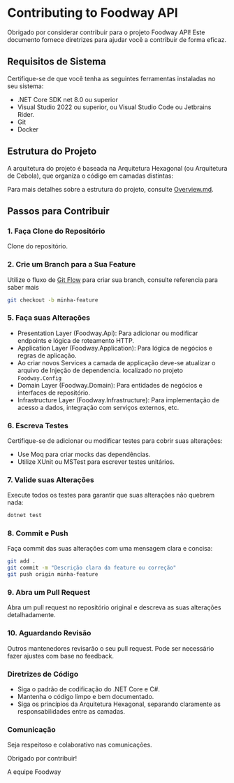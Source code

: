 # Contributing to Foodway API

Obrigado por considerar contribuir para o projeto Foodway API! Este documento fornece diretrizes para ajudar você a contribuir de forma eficaz.

## Requisitos de Sistema

Certifique-se de que você tenha as seguintes ferramentas instaladas no seu sistema:

- .NET Core SDK net 8.0 ou superior
- Visual Studio 2022 ou superior, ou Visual Studio Code ou Jetbrains Rider.
- Git
- Docker

## Estrutura do Projeto

A arquitetura do projeto é baseada na Arquitetura Hexagonal (ou Arquitetura de Cebola), que organiza o código em camadas distintas:

Para mais detalhes sobre a estrutura do projeto, consulte [Overview.md](Overview.md).

## Passos para Contribuir

### 1. Faça Clone do Repositório

Clone do repositório.

### 2. Crie um Branch para a Sua Feature

Utilize o fluxo de [Git Flow](https://medium.com/trainingcenter/utilizando-o-fluxo-git-flow-e63d5e0d5e04]) para criar sua branch, consulte referencia para saber mais

```sh
git checkout -b minha-feature
```

### 5. Faça suas Alterações

- Presentation Layer (Foodway.Api): Para adicionar ou modificar endpoints e lógica de roteamento HTTP.
- Application Layer (Foodway.Application): Para lógica de negócios e regras de aplicação.
- Ao criar novos Services a camada de applicação deve-se atualizar o arquivo de Injeção de dependencia. localizado no projeto `Foodway.Config`
- Domain Layer (Foodway.Domain): Para entidades de negócios e interfaces de repositório.
- Infrastructure Layer (Foodway.Infrastructure): Para implementação de acesso a dados, integração com serviços externos, etc.

### 6. Escreva Testes
Certifique-se de adicionar ou modificar testes para cobrir suas alterações:
- Use Moq para criar mocks das dependências.
- Utilize XUnit ou MSTest para escrever testes unitários.

### 7. Valide suas Alterações
Execute todos os testes para garantir que suas alterações não quebrem nada:

```sh
dotnet test
```

### 8. Commit e Push
Faça commit das suas alterações com uma mensagem clara e concisa:
```sh
git add .
git commit -m "Descrição clara da feature ou correção"
git push origin minha-feature
```

### 9. Abra um Pull Request
Abra um pull request no repositório original e descreva as suas alterações detalhadamente.

### 10. Aguardando Revisão
Outros mantenedores revisarão o seu pull request.
Pode ser necessário fazer ajustes com base no feedback.

### Diretrizes de Código
- Siga o padrão de codificação do .NET Core e C#.
- Mantenha o código limpo e bem documentado.
- Siga os princípios da Arquitetura Hexagonal, separando claramente as responsabilidades entre as camadas.

### Comunicação
Seja respeitoso e colaborativo nas comunicações.

Obrigado por contribuir!

A equipe Foodway